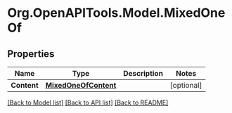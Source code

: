 # Org.OpenAPITools.Model.MixedOneOf

## Properties

Name | Type | Description | Notes
------------ | ------------- | ------------- | -------------
**Content** | [**MixedOneOfContent**](MixedOneOfContent.md) |  | [optional] 

[[Back to Model list]](../../README.md#documentation-for-models) [[Back to API list]](../../README.md#documentation-for-api-endpoints) [[Back to README]](../../README.md)

